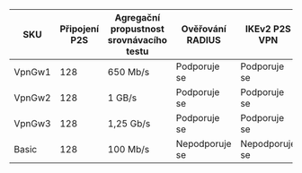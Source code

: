 | **SKU** | **Připojení P2S**| **Agregační propustnost srovnávacího testu** | **Ověřování RADIUS** | **IKEv2 P2S VPN** |
|---|---|---|---| --- |
| VpnGw1 | 128 | 650 Mb/s  | Podporuje se     | Podporuje se |
| VpnGw2 | 128 | 1 GB/s     | Podporuje se     | Podporuje se |
| VpnGw3 | 128 | 1,25 Gb/s | Podporuje se     | Podporuje se |
| Basic  | 128 | 100 Mb/s  | Nepodporuje se | Nepodporuje se |